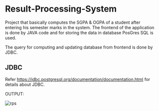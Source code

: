 # Result-Processing-System
Project that basically computes the SGPA &amp; OGPA of a student after entering his semester marks in the system. The frontend of the  application is done by JAVA code and for storing the data in database PosGres SQL is used. 

The query for computing and updating database from frontend is done by JDBC. 



## **JDBC**
Refer https://jdbc.postgresql.org/documentation/documentation.html for details about JDBC.


OUTPUT:

![rps](https://user-images.githubusercontent.com/54709490/162768600-eea597d6-f8b2-427d-9bd1-304915e80602.jpeg)

